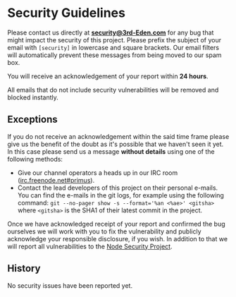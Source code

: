 # Security Guidelines

Please contact us directly at **security@3rd-Eden.com** for any bug that might
impact the security of this project. Please prefix the subject of your email
with `[security]` in lowercase and square brackets. Our email filters will
automatically prevent these messages from being moved to our spam box.

You will receive an acknowledgement of your report within **24 hours**.

All emails that do not include security vulnerabilities will be removed and
blocked instantly.

## Exceptions

If you do not receive an acknowledgement within the said time frame please give
us the benefit of the doubt as it's possible that we haven't seen it yet. In
this case please send us a message **without details** using one of the
following methods:

- Give our channel operators a heads up in our IRC room
  ([irc.freenode.net#primus](https://webchat.freenode.net/?channels=primus)).
- Contact the lead developers of this project on their personal e-mails. You
  can find the e-mails in the git logs, for example using the following command:
  `git --no-pager show -s --format='%an <%ae>' <gitsha>` where `<gitsha>` is the
  SHA1 of their latest commit in the project.

Once we have acknowledged receipt of your report and confirmed the bug
ourselves we will work with you to fix the vulnerability and publicly acknowledge
your responsible disclosure, if you wish. In addition to that we will report
all vulnerabilities to the [Node Security Project](https://nodesecurity.io/).

## History

No security issues have been reported yet.
